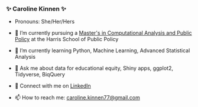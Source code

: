 ### ✨ Caroline Kinnen ✨
- Pronouns: She/Her/Hers

- 🔭 I’m currently pursuing a [Master's in Computational Analysis and Public Policy](https://harris.uchicago.edu/academics/degrees/ms-computational-analysis-public-policy-mscapp) at the Harris School of Public Policy
- 🌱 I’m currently learning Python, Machine Learning, Advanced Statistical Analysis
- 💬 Ask me about data for educational equity, Shiny apps, ggplot2, Tidyverse, BiqQuery
- 💼 Connect with me on [LinkedIn](https://www.linkedin.com/in/carolinekinnen-7722/)
- 📫 How to reach me: [caroline.kinnen77@gmail.com](mailto:caroline.kinnen77@gmail.com?subject=[GitHub]%20Source)


<!---
- 👯 I’m looking to collaborate on ...
- 🤔 I’m looking for help with ...
- ⚡ Fun fact: ...
-->
